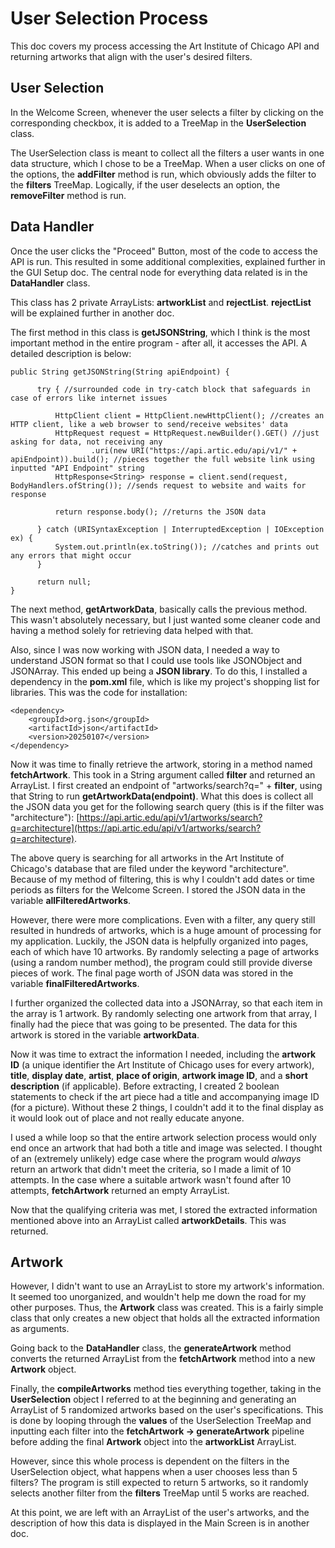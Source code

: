 # User Selection Process

This doc covers my process accessing the Art Institute of Chicago API and returning artworks that align with the user's desired filters.

## User Selection

In the Welcome Screen, whenever the user selects a filter by clicking on the corresponding checkbox, it is added to a TreeMap in the **UserSelection** class.

The UserSelection class is meant to collect all the filters a user wants in one data structure, which I chose to be a TreeMap. When a user clicks on one of the options, the **addFilter** method is run, which obviously adds the filter to the **filters** TreeMap. Logically, if the user deselects an option, the **removeFilter** method is run.

## Data Handler

Once the user clicks the "Proceed" Button, most of the code to access the API is run. This resulted in some additional complexities, explained further in the GUI Setup doc. The central node for everything data related is in the **DataHandler** class. 

This class has 2 private ArrayLists: **artworkList** and **rejectList**. **rejectList** will be explained further in another doc.

The first method in this class is **getJSONString**, which I think is the most important method in the entire program - after all, it accesses the API. A detailed description is below:

```
public String getJSONString(String apiEndpoint) {
        
      try { //surrounded code in try-catch block that safeguards in case of errors like internet issues
            
          HttpClient client = HttpClient.newHttpClient(); //creates an HTTP client, like a web browser to send/receive websites' data
          HttpRequest request = HttpRequest.newBuilder().GET() //just asking for data, not receiving any
                  .uri(new URI("https://api.artic.edu/api/v1/" + apiEndpoint)).build(); //pieces together the full website link using inputted "API Endpoint" string
          HttpResponse<String> response = client.send(request, BodyHandlers.ofString()); //sends request to website and waits for response
            
          return response.body(); //returns the JSON data
            
      } catch (URISyntaxException | InterruptedException | IOException ex) {
          System.out.println(ex.toString()); //catches and prints out any errors that might occur
      }
        
      return null;
}
``` 

The next method, **getArtworkData**, basically calls the previous method. This wasn't absolutely necessary, but I just wanted some cleaner code and having a method solely for retrieving data helped with that. 

Also, since I was now working with JSON data, I needed a way to understand JSON format so that I could use tools like JSONObject and JSONArray. This ended up being a **JSON library**. To do this, I installed a dependency in the **pom.xml** file, which is like my project's shopping list for libraries. This was the code for installation:

```
<dependency>
    <groupId>org.json</groupId>
    <artifactId>json</artifactId>
    <version>20250107</version>
</dependency>
```

Now it was time to finally retrieve the artwork, storing in a method named **fetchArtwork**. This took in a String argument called **filter** and returned an ArrayList<String>. I first created an endpoint of "artworks/search?q=" + **filter**, using that 
String to run **getArtworkData(endpoint)**. What this does is collect all the JSON data you get for the following search query (this is if the filter was "architecture"): [https://api.artic.edu/api/v1/artworks/search?q=architecture](https://api.artic.edu/api/v1/artworks/search?q=architecture). 

The above query is searching for all artworks in the Art Institute of Chicago's database that are filed under the keyword "architecture". Because of my method of filtering, this is why I couldn't add dates or time periods as filters for the Welcome Screen. I stored the JSON data in the variable **allFilteredArtworks**. 

However, there were more complications. Even with a filter, any query still resulted in hundreds of artworks, which is a huge amount of processing for my application. Luckily, the JSON data is helpfully organized into pages, each of which have 10 artworks. By randomly selecting a page of artworks (using a random number method), the program could still provide diverse pieces of work. The final page worth of JSON data was stored in the variable **finalFilteredArtworks**. 

I further organized the collected data into a JSONArray, so that each item in the array is 1 artwork. By randomly selecting one artwork from that array, I finally had the piece that was going to be presented. The data for this artwork is stored in the variable **artworkData**.

Now it was time to extract the information I needed, including the **artwork ID** (a unique identifier the Art Institute of Chicago uses for every artwork), **title**, **display date**, **artist**, **place of origin**, **artwork image ID**, and a **short description** (if applicable). Before extracting, I created 2 boolean statements to check if the art piece had a title and accompanying image ID (for a picture). Without these 2 things, I couldn't add it to the final display as it would look out of place and not really educate anyone.

I used a while loop so that the entire artwork selection process would only end once an artwork that had both a title and image was selected. I thought of an (extremely unlikely) edge case where the program would _always_ return an artwork that didn't meet the criteria, so I made a limit of 10 attempts. In the case where a suitable artwork wasn't found after 10 attempts, **fetchArtwork** returned an empty ArrayList.

Now that the qualifying criteria was met, I stored the extracted information mentioned above into an ArrayList called **artworkDetails**. This was returned. 

## Artwork

However, I didn't want to use an ArrayList to store my artwork's information. It seemed too unorganized, and wouldn't help me down the road for my other purposes. Thus, the **Artwork** class was created. This is a fairly simple class that only creates a new object that holds all the extracted information as arguments.

Going back to the **DataHandler** class, the **generateArtwork** method converts the returned ArrayList from the **fetchArtwork** method into a new **Artwork** object.

Finally, the **compileArtworks** method ties everything together, taking in the **UserSelection** object I referred to at the beginning and generating an ArrayList of 5 randomized artworks based on the user's specifications. This is done by looping through the **values** of the UserSelection TreeMap and inputting each filter into the **fetchArtwork -> generateArtwork** pipeline before adding the final **Artwork** object into the **artworkList** ArrayList. 

However, since this whole process is dependent on the filters in the UserSelection object, what happens when a user chooses less than 5 filters? The program is still expected to return 5 artworks, so it randomly selects another filter from the **filters** TreeMap until 5 works are reached.

At this point, we are left with an ArrayList of the user's artworks, and the description of how this data is displayed in the Main Screen is in another doc.














